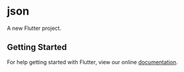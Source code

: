 # json

A new Flutter project.

## Getting Started

For help getting started with Flutter, view our online
[documentation](https://flutter.io/).
